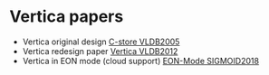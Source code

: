 # Vertica papers

- Vertica original design [C-store VLDB2005]
- Vertica redesign paper [Vertica VLDB2012]
- Vertica in EON mode (cloud support) [EON-Mode SIGMOID2018]

[C-store VLDB2005]: <https://github.com/hmofrad/vertica/blob/main/C-Store-vldb05.pdf>
[Vertica VLDB2012]: <https://github.com/hmofrad/vertica/blob/main/Vertica-vldb2012.pdf>
[EON-Mode SIGMOID2018]: <https://github.com/hmofrad/vertica/blob/main/EonMode-sigmoid18.pdf>
